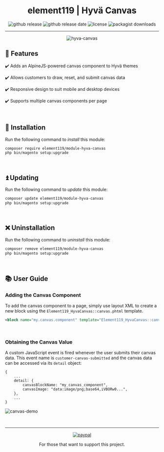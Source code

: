 <div align="center">

<!-- Module Image Here -->

</div>

<h1 align="center">element119 | Hyvä Canvas</h1>

<div align="center">

![github release](https://img.shields.io/github/v/release/pykettk/module-hyva-canvas?color=ffbf00&label=version)
![github release date](https://img.shields.io/github/release-date/pykettk/module-hyva-canvas?color=8b32a8&label=last%20release)
![license](https://img.shields.io/badge/license-OSL-ff00dd.svg)
![packagist downloads](https://img.shields.io/packagist/dt/element119/module-hyva-canvas?color=ff0000)

</div>

---

<div align="center">

![hyva-canvas](https://user-images.githubusercontent.com/40261741/199095544-11614a6e-a1c6-4326-84d2-50e3c4df13cf.gif)

</div>
    
## 📝 Features
✔️ Adds an AlpineJS-powered canvas component to Hyvä themes

✔️ Allows customers to draw, reset, and submit canvas data

✔️ Responsive design to suit mobile and desktop devices

✔️ Supports multiple canvas components per page

<br/>

## 🔌 Installation
Run the following command to *install* this module:
```bash
composer require element119/module-hyva-canvas
php bin/magento setup:upgrade
```

<br/>

## ⏫ Updating
Run the following command to *update* this module:
```bash
composer update element119/module-hyva-canvas
php bin/magento setup:upgrade
```

<br/>

## ❌ Uninstallation
Run the following command to *uninstall* this module:
```bash
composer remove element119/module-hyva-canvas
php bin/magento setup:upgrade
```

<br/>

## 📚 User Guide
### Adding the Canvas Component
To add the canvas component to a page, simply use layout XML to create a new block using the `Element119_HyvaCanvas::canvas.phtml` template.

```xml
<block name="my.canvas.component" template="Element119_HyvaCanvas::canvas.phtml"/>
```

<br/>

### Obtaining the Canvas Value
A custom JavaScript event is fired whenever the user submits their canvas data.
This event name is `customer-canvas-submitted` and the canvas data can be accessed via its `detail` object:

```
{
    ...
    detail: {
        canvasBlockName: "my_canvas_component",
        canvasImage: "data:image/png;base64,iVBORw0...",
    },
    ...
}
```

![canvas-demo](https://user-images.githubusercontent.com/40261741/199095607-829a692f-db1e-41b3-b313-663b5295c00f.gif)

<br/>

---

<div align="center">

[![paypal](https://www.paypalobjects.com/en_US/i/btn/btn_donateCC_LG.gif)](https://paypal.me/pykettk)

For those that want to support this project.

</div>
